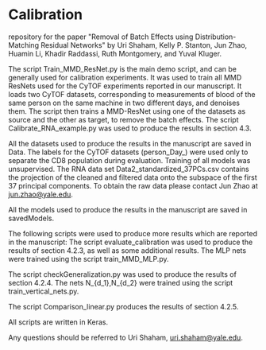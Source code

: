 # Calibration

repository for the paper "Removal of Batch Effects using Distribution-Matching Residual Networks" by Uri Shaham, Kelly P. Stanton, Jun Zhao, Huamin Li, Khadir Raddassi, Ruth Montgomery, and Yuval Kluger.

The script Train_MMD_ResNet.py is the main demo script, and can be generally used for calibration experiments. It was used to train all MMD ResNets used for the CyTOF experiments reported in our manuscript.
It loads two CyTOF datasets, corresponding to measurements of blood of the same person on the same machine in two different days, and denoises them. The script then trains a MMD-ResNet using one of the datasets as source and the other as target, to remove the batch effects. 
The script Calibrate_RNA_example.py was used to produce the results in section 4.3.

All the datasets used to produce the results in the manuscript are saved in Data.
The labels for the CyTOF datasets (person_Day_) were used only to separate the CD8 population during evaluation. Training of all models was unsupervised.
The RNA data set Data2_standardized_37PCs.csv contains the projection of the cleaned and filtered data onto the subspace of the first 37 principal components. To obtain the raw data please contact Jun Zhao at jun.zhao@yale.edu.  

All the models used to produce the results in the manuscript are saved in savedModels.



The following scripts were used to produce more results which are reported in the manuscript:
The script evaluate_calibration was used to produce the results of section 4.2.3, as well as some additional results.
The MLP nets were trained using the script train_MMD_MLP.py.

The script checkGeneralization.py was used to produce the results of section 4.2.4. The nets N_{d_1},N_{d_2} were trained using the script train_vertical_nets.py.

The script Comparison_linear.py produces the results of section 4.2.5.

All scripts are written in Keras.

Any questions should be referred to Uri Shaham, uri.shaham@yale.edu.